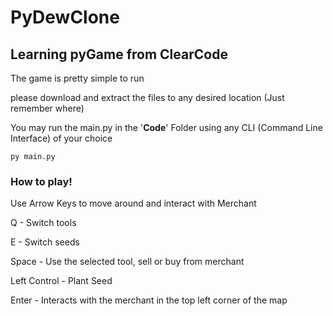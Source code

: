 # PyDewClone

## Learning pyGame from ClearCode

The game is pretty simple to run

please download and extract the files to any desired location (Just remember where)

You may run the main.py in the '**Code**' Folder using any CLI (Command Line Interface) of your choice

```
py main.py
```

### How to play!

Use Arrow Keys to move around and interact with Merchant

Q -            Switch tools

E -            Switch seeds

Space -        Use the selected tool, sell or buy from merchant

Left Control - Plant Seed

Enter -        Interacts with the merchant in the top left corner of the map

